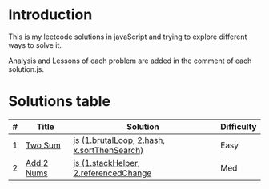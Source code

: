 # Introduction
This is my leetcode solutions in javaScript and trying to explore different ways to solve it.

Analysis and Lessons of each problem are added in the comment of each solution.js.


# Solutions table
| # | Title | Solution | Difficulty |
|---| ----- | -------- | ---------- |
|1|[Two Sum](https://oj.leetcode.com/problems/two-sum/)|[js (1.brutalLoop, 2.hash, x.sortThenSearch)](./algorithms/twoSum/twoSum.js)|Easy|
|2|[Add 2 Nums](https://oj.leetcode.com/problems/add-two-numbers/)|[js (1.stackHelper, 2.referencedChange](./algorithms/add2Nums/add2Nums.js)|Med|
